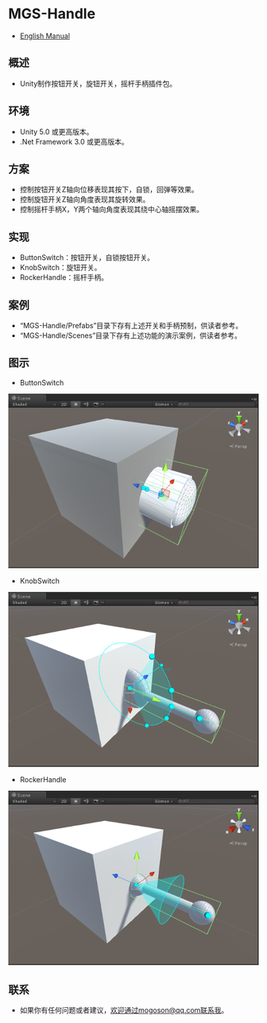 # MGS-Handle
- [English Manual](./README.md)

## 概述
- Unity制作按钮开关，旋钮开关，摇杆手柄插件包。

## 环境
- Unity 5.0 或更高版本。
- .Net Framework 3.0 或更高版本。

## 方案
- 控制按钮开关Z轴向位移表现其按下，自锁，回弹等效果。
- 控制旋钮开关Z轴向角度表现其旋转效果。
- 控制摇杆手柄X，Y两个轴向角度表现其绕中心轴摇摆效果。

## 实现
- ButtonSwitch：按钮开关，自锁按钮开关。
- KnobSwitch：旋钮开关。
- RockerHandle：摇杆手柄。

## 案例
- “MGS-Handle/Prefabs”目录下存有上述开关和手柄预制，供读者参考。
- “MGS-Handle/Scenes”目录下存有上述功能的演示案例，供读者参考。

## 图示
- ButtonSwitch

![ButtonSwitch](./Attachments/ButtonSwitch.png)

- KnobSwitch

![KnobSwitch](./Attachments/KnobSwitch.png)

- RockerHandle

![RockerHandle](./Attachments/RockerHandle.png)﻿

## 联系
- 如果你有任何问题或者建议，欢迎通过mogoson@qq.com联系我。